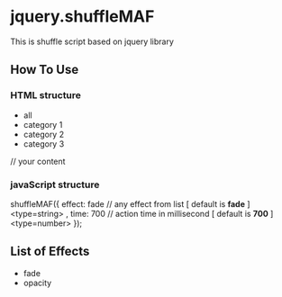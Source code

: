 # jquery.shuffleMAF #

This is shuffle script based on jquery library

## How To Use ##

### HTML structure ###

<div class="shuffleMAF">
  <ul class="shuffle-nav">
    <li class="shuffle-active">all</li>
    <li data-filter="cat-1">category 1</li>
    <li data-filter="cat-2">category 2</li>
    <li data-filter="cat-3">category 3</li>
  </ul>
  <div class="row shuffle-content">
    <div class="cat-1">
		// your content
    </div>
  </div>
</div>

### javaScript structure ###

 shuffleMAF({
		effect: fade // any effect from list [ default is **fade** ] <type=string> ,
		time: 700 // action time in millisecond [ default is **700** ] <type=number>
 });

## List of Effects ##

- fade
- opacity